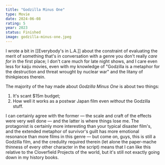 ```yaml
---
title: "Godzilla Minus One"
type: Movie
date: 2024-06-08
rating: 5
year: 2023
status: Finished
image: godzilla-minus-one.jpeg
---
```


I wrote a bit in [[Everybody's in L.A.]] about the constraint of evaluating the merit of something that's in conversation with a genre you don't really _care for_ in the first place; I don't care much for late night shows, and I care even less for kaiju movies, even with my knowledge of "Godzilla is a metaphor for the destruction and threat wrought by nuclear war" and the litany of thinkpieces therein.

The majority of the hay made about _Godzilla Minus One_ is about two things:

1. It's scant $15m budget;
2. How well it works as a postwar Japan film even _without_ the Godzilla stuff.

I can certainly agree with the former — the scale and craft of the effects were very well done — and the latter is where things lose me. The protagonist is certainly more interesting than your typical disaster film's, and the extended metaphor of survivor's guilt has more emotional resonance than more films in this genre — but come on, guys, this is still a Godzilla film, and the credulity required therein (let alone the paper-mache thinness of every other character in the script) means that I can like this relative to the Cloverfield Projects of the world, but it's still not exactly going down in my history books.
